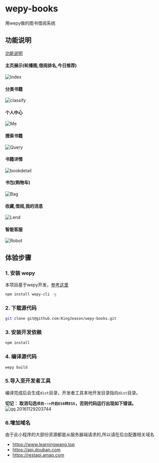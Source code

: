 # wepy-books


用wepy做的图书借阅系统
## 功能说明
[功能说明](http://www.cnsoftbei.com/bencandy.php?fid=148&aid=1532)
#### 主页展示(轮播图,借阅排名,今日推荐)
![Index](http://or9d9eqg0.bkt.clouddn.com/index.gif)
#### 分类书籍
![classify](http://or9d9eqg0.bkt.clouddn.com/classify1.gif)
#### 个人中心
![Me](http://or9d9eqg0.bkt.clouddn.com/me2.gif)
#### 搜索书籍
![Query](http://or9d9eqg0.bkt.clouddn.com/query.gif)
#### 书籍详情
![bookdetail](http://or9d9eqg0.bkt.clouddn.com/bookdetail.gif)
#### 书包(购物车)
![Bag](http://or9d9eqg0.bkt.clouddn.com/bag1.gif)
#### 收藏,借阅,我的消息
![Lend](http://or9d9eqg0.bkt.clouddn.com/lend.gif)
#### 智能客服
![Robot](http://or9d9eqg0.bkt.clouddn.com/robot.gif)

## 体验步骤
### 1. 安装 wepy
本项目基于wepy开发，[参考这里](https://github.com/wepyjs/wepy)
```bash
npm install wepy-cli -g
```

### 2. 下载源代码
```bash
git clone git@github.com:KingJeason/wepy-books.git
```

### 3. 安装开发依赖
```bash
npm install
```

### 4. 编译源代码
```bash
wepy build
```

### 5.导入至开发者工具

编译完成后会生成`dist`目录，开发者工具本地开发目录指向`dist`目录。

**切记： 取消勾选`项目-->开启ES6转ES5`，否则代码运行出现如下错误。**
![qq 20161129203744](https://cloud.githubusercontent.com/assets/2182004/20710080/bfe6d6b6-b673-11e6-8837-07d0c2fb6953.png)

### 6.增加域名
由于此小程序的大部份资源都是从服务器端请求的,所以请在后台配置相关域名
* https://www.learningwang.top
* https://api.douban.com
* https://restapi.amap.com
